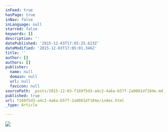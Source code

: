 ```yaml
---
inFeed: true
hasPage: true
inNav: false
inLanguage: null
starred: false
keywords: []
description: ''
datePublished: '2015-12-03T17:05:25.623Z'
dateModified: '2015-12-03T17:05:01.346Z'
title: ''
author: []
authors: []
publisher:
  name: null
  domain: null
  url: null
  favicon: null
sourcePath: _posts/2015-12-03-f169f5d3-a4c2-4a6a-b57f-2a0081df104e.md
published: true
url: f169f5d3-a4c2-4a6a-b57f-2a0081df104e/index.html
_type: Article

---
```

![](https://the-grid-user-content.s3-us-west-2.amazonaws.com/2aaacd82-8628-4bfc-a4aa-140b80dfe9f7.JPG)